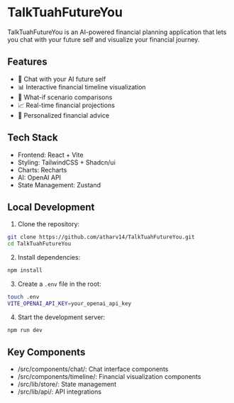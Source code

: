 # TalkTuahFutureYou

TalkTuahFutureYou is an AI-powered financial planning application that lets you chat with your future self and visualize your financial journey.

## Features
- 💬 Chat with your AI future self
- 📊 Interactive financial timeline visualization
- 🔄 What-if scenario comparisons
- 📈 Real-time financial projections
- 🎯 Personalized financial advice

## Tech Stack
- Frontend: React + Vite
- Styling: TailwindCSS + Shadcn/ui
- Charts: Recharts
- AI: OpenAI API
- State Management: Zustand

## Local Development
1. Clone the repository:
```bash
git clone https://github.com/atharv14/TalkTuahFutureYou.git
cd TalkTuahFutureYou
```
2. Install dependencies:
```bash
npm install
```
3. Create a ```.env``` file in the root:
```bash
touch .env
VITE_OPENAI_API_KEY=your_openai_api_key
```
4. Start the development server:
```bash
npm run dev
```

## Key Components

- /src/components/chat/: Chat interface components
- /src/components/timeline/: Financial visualization components
- /src/lib/store/: State management
- /src/lib/api/: API integrations
